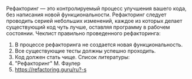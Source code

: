Рефакторинг — это контролируемый процесс улучшения вашего кода, без написания новой функциональности.
Рефакторинг следует проводить серией небольших изменений, каждое из которых делает существующий код чуть лучше, оставляя программу в рабочем состоянии.
Чеклист правильно проведенного рефакторинга:
1. В процессе рефакторинга не создается новая функциональность.
2. Все существующие тесты должны успешно проходить.
3. Код должен стать чище.
Список литературы:
1. "Рефакторинг" М. Фаулер
2. https://refactoring.guru/ru?-s
